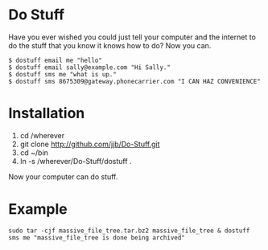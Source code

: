 Do Stuff
========

Have you ever wished you could just tell your computer and the internet to do the stuff that you know it knows how to do? Now you can.


    $ dostuff email me "hello"
    $ dostuff email sally@example.com "Hi Sally."
    $ dostuff sms me "what is up."
    $ dostuff sms 8675309@gateway.phonecarrier.com "I CAN HAZ CONVENIENCE"

Installation
============

1. cd /wherever
1. git clone http://github.com/jjb/Do-Stuff.git
2. cd ~/bin
3. ln -s /wherever/Do-Stuff/dostuff .

Now your computer can do stuff.

Example
=======

    sudo tar -cjf massive_file_tree.tar.bz2 massive_file_tree & dostuff sms me "massive_file_tree is done being archived"
